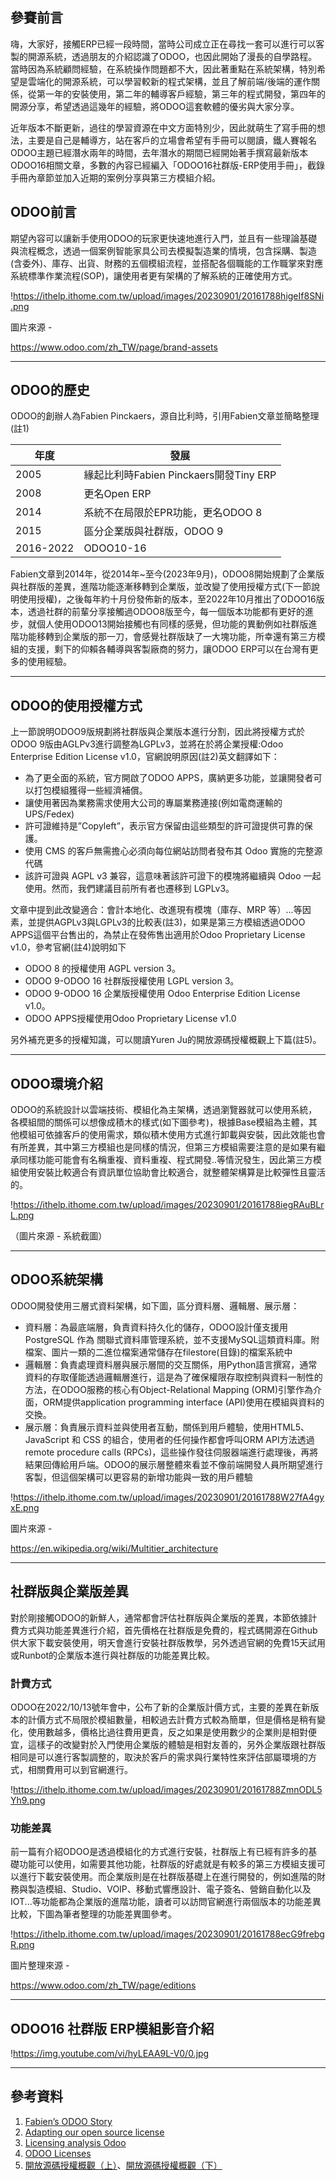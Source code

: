 ## 參賽前言

嗨，大家好，接觸ERP已經一段時間，當時公司成立正在尋找一套可以進行可以客製的開源系統，透過朋友的介紹認識了ODOO，也因此開始了漫長的自學路程。當時因為系統顧問經驗，在系統操作問題都不大，因此著重點在系統架構，特別希望是雲端化的開源系統，可以學習較新的程式架構，並且了解前端/後端的運作關係，從第一年的安裝使用，第二年的輔導客戶經驗，第三年的程式開發，第四年的開源分享，希望透過這幾年的經驗，將ODOO這套軟體的優劣與大家分享。

近年版本不斷更新，過往的學習資源在中文方面特別少，因此就萌生了寫手冊的想法，主要是自己是輔導方，站在客戶的立場會希望有手冊可以閱讀，鐵人賽報名ODOO主題已經潛水兩年的時間，去年潛水的期間已經開始著手撰寫最新版本ODOO16相關文章，多數的內容已經編入「ODOO16社群版-ERP使用手冊」，截錄手冊內章節並加入近期的案例分享與第三方模組介紹。

## ODOO前言

期望內容可以讓新手使用ODOO的玩家更快速地進行入門，並且有一些理論基礎與流程概念，透過一個案例智能家具公司去模擬製造業的情境，包含採購、製造(含委外)、庫存、出貨、財務的五個模組流程，並搭配各個職能的工作職掌來對應系統標準作業流程(SOP)，讓使用者更有架構的了解系統的正確使用方式。

!https://ithelp.ithome.com.tw/upload/images/20230901/20161788higeIf8SNi.png

圖片來源 -

https://www.odoo.com/zh_TW/page/brand-assets

---

## ODOO的歷史

ODOO的創辦人為Fabien Pinckaers，源自比利時，引用Fabien文章並簡略整理(註1)

| 年度 | 發展 |
| --- | --- |
| 2005 | 緣起比利時Fabien Pinckaers開發Tiny ERP |
| 2008 | 更名Open ERP |
| 2014 | 系統不在局限於EPR功能，更名ODOO 8 |
| 2015 | 區分企業版與社群版，ODOO 9 |
| 2016-2022 | ODOO10-16 |

Fabien文章到2014年，從2014年~至今(2023年9月)，ODOO8開始規劃了企業版與社群版的差異，進階功能逐漸移轉到企業版，並改變了使用授權方式(下一節說明使用授權)，之後每年約十月份發佈新的版本，至2022年10月推出了ODOO16版本，透過社群的前輩分享接觸過ODOO8版至今，每一個版本功能都有更好的進步，就個人使用ODOO13開始接觸也有同樣的感覺，但功能的異動例如社群版進階功能移轉到企業版的那一刀，會感覺社群版缺了一大塊功能，所幸還有第三方模組的支援，剩下的仰賴各輔導與客製廠商的努力，讓ODOO ERP可以在台灣有更多的使用經驗。

---

## ODOO的使用授權方式

上一節說明ODOO9版規劃將社群版與企業版本進行分割，因此將授權方式於ODOO 9版由AGLPv3進行調整為LGPLv3，並將在於將企業授權:Odoo Enterprise Edition License v1.0，官網說明原因(註2)英文翻譯如下：

- 為了更全面的系統，官方開啟了ODOO APPS，廣納更多功能，並讓開發者可以打包模組獲得一些經濟補償。
- 讓使用著因為業務需求使用大公司的專屬業務連接(例如電商運輸的UPS/Fedex)
- 許可證維持是”Copyleft”，表示官方保留由這些類型的許可證提供可靠的保護。
- 使用 CMS 的客戶無需擔心必須向每位網站訪問者發布其 Odoo 實施的完整源代碼
- 該許可證與 AGPL v3 兼容，這意味著該許可證下的模塊將繼續與 Odoo 一起使用。然而，我們建議目前所有者也遷移到 LGPLv3。

文章中提到此改變適合：會計本地化、改進現有模塊（庫存、MRP 等）...等因素，並提供AGPLv3與LGPLv3的比較表(註3)，如果是第三方模組透過ODOO APPS這個平台售出的，為禁止在發佈售出適用於Odoo Proprietary License v1.0，參考官網(註4)說明如下

- ODOO 8 的授權使用 AGPL version 3。
- ODOO 9-ODOO 16 社群版授權使用 LGPL version 3。
- ODOO 9-ODOO 16 企業版授權使用 Odoo Enterprise Edition License v1.0。
- ODOO APPS授權使用Odoo Proprietary License v1.0

另外補充更多的授權知識，可以閱讀Yuren Ju的開放源碼授權概觀上下篇(註5)。

---

## ODOO環境介紹

ODOO的系統設計以雲端技術、模組化為主架構，透過瀏覽器就可以使用系統，各模組間的關係可以想像成積木的樣式(如下圖參考)，根據Base模組為主體，其他模組可依據客戶的使用需求，類似積木使用方式進行卸載與安裝，因此效能也會有所差異，其中第三方模組也是同樣的情況，但第三方模組需要注意的是如果有繼承同樣功能可能會有名稱重複、資料重複、程式開發..等情況發生，因此第三方模組使用安裝比較適合有資訊單位協助會比較適合，就整體架構算是比較彈性且靈活的。

!https://ithelp.ithome.com.tw/upload/images/20230901/20161788iegRAuBLrL.png

（圖片來源 - 系統截圖）

---

## ODOO系統架構

ODOO開發使用三層式資料架構，如下圖，區分資料層、邏輯層、展示層：

- 資料層：為最底端層，負責資料持久化的儲存，ODOO設計僅支援用 PostgreSQL 作為 關聯式資料庫管理系統，並不支援MySQL這類資料庫。附檔案、圖片一類的二進位檔案通常儲存在filestore(目錄)的檔案系統中
- 邏輯層：負責處理資料層與展示層間的交互關係，用Python語言撰寫，通常資料的存取僅能透過邏輯層進行，這是為了確保權限存取控制與資料一制性的方法，在ODOO服務的核心有Object-Relational Mapping (ORM)引擎作為介面，ORM提供application programming interface (API)使用在模組與資料的交換。
- 展示層：負責展示資料並與使用者互動，關係到用戶體驗，使用HTML5、JavaScript 和 CSS 的組合，使用者的任何操作都會呼叫ORM API方法透過remote procedure calls (RPCs)，這些操作發往伺服器端進行處理後，再將結果回傳給用戶端。ODOO的展示層整體來看並不像前端開發人員所期望進行客製，但這個架構可以更容易的新增功能與一致的用戶體驗

!https://ithelp.ithome.com.tw/upload/images/20230901/20161788W27fA4gyxE.png

圖片來源 -

https://en.wikipedia.org/wiki/Multitier_architecture

---

## 社群版與企業版差異

對於剛接觸ODOO的新鮮人，通常都會評估社群版與企業版的差異，本節依據計費方式與功能差異進行介紹，首先價格在社群版是免費的，程式碼開源在Github供大家下載安裝使用，明天會進行安裝社群版教學，另外透過官網的免費15天試用或Runbot的企業版本進行與社群版的功能差異比較。

### 計費方式

ODOO在2022/10/13號年會中，公布了新的企業版計價方式，主要的差異在新版本的計價方式不局限於模組數量，相較過去計費方式較為簡單，但是價格是稍有變化，使用數越多，價格比過往費用更貴，反之如果是使用數少的企業則是相對便宜，這樣子的改變對於入門使用企業版的體驗是相對友善的，另外企業版跟社群版相同是可以進行客製調整的，取決於客戶的需求與行業特性來評估部屬環境的方式，相關費用可以到官網進行。

!https://ithelp.ithome.com.tw/upload/images/20230901/20161788ZmnODL5Yh9.png

### 功能差異

前一篇有介紹ODOO是透過模組化的方式進行安裝，社群版上有已經有許多的基礎功能可以使用，如需要其他功能，社群版的好處就是有較多的第三方模組支援可以進行下載安裝使用。而企業版則是在社群版基礎上在進行開發的，例如進階的財務與製造模組、Studio、VOIP、移動式響應設計、電子簽名、營銷自動化以及IOT...等功能都為企業版的進階功能，讀者可以訪問官網進行兩個版本的功能差異比較，下圖為筆者整理的功能差異圖參考。

!https://ithelp.ithome.com.tw/upload/images/20230901/20161788ecG9frebgR.png

圖片整理來源 -

https://www.odoo.com/zh_TW/page/editions

---

## ODOO16 社群版 ERP模組影音介紹

!https://img.youtube.com/vi/hyLEAA9L-V0/0.jpg

---

## 參考資料

1. [Fabien’s ODOO Story](https://www.odoo.com/zh_TW/blog/odoo-news-5/the-odoo-story-56)
2. [Adapting our open source license](https://www.odoo.com/zh_TW/blog/odoo-news-5/adapting-our-open-source-license-245)
3. [Licensing analysis Odoo](https://docs.google.com/spreadsheets/d/1KZTrlwNWmdp7EnvZ5-Zt_HpvHmZ7hNt1ks75KbF3hs0/edit#gid=0)
4. [ODOO Licenses](https://www.odoo.com/documentation/16.0/legal/licenses.html)
5. [開放源碼授權概觀（上）](https://blog.amis.com/%E9%96%8B%E6%94%BE%E6%BA%90%E7%A2%BC%E6%8E%88%E6%AC%8A%E6%A6%82%E8%A7%80-%E4%B8%8A-45309a387c64)、[開放源碼授權概觀（下）](https://blog.amis.com/%E9%96%8B%E6%94%BE%E6%BA%90%E7%A2%BC%E6%8E%88%E6%AC%8A%E6%A6%82%E8%A7%80-%E4%B8%8B-eeda7ce13f1e)
